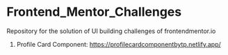 # Frontend_Mentor_Challenges
Repository for the solution of UI building challenges of frontendmentor.io

1.  Profile Card Component: https://profilecardcomponentbytp.netlify.app/
